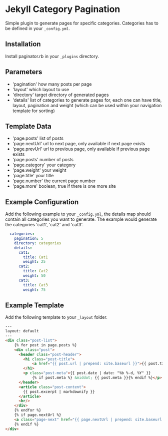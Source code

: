 # Jekyll Category Pagination

Simple plugin to generate pages for specific categories. Categories has to be
defined in your `_config.yml`.

## Installation

Install paginator.rb in your `_plugins` directory.

## Parameters

- 'pagination' how many posts per page
- 'layout' which layout to use
- 'directory' target directory of generated pages
- 'details' list of categories to generate pages for, each one can have
  title, layout, pagination and weight (which can be used within your navigation template
  for sorting)

## Template Data

- 'page.posts' list of posts
- 'page.nextUrl' url to next page, only available if next page exists
- 'page.prevUrl' url to previous page, only available if previous page exists
- 'page.posts' number of posts
- 'page.category' your category
- 'page.weight' your weight
- 'page.title' your title
- 'page.number' the current page number
- 'page.more' boolean, true if there is one more site

## Example Configuration

Add the following example to your `_config.yml`, the details map should
contain all categories you want to generate. The example would generate
the categories 'cat1', 'cat2' and 'cat3'.

``` yml
  categories:
    pagination: 5
    directory: categories
    details:
      cat1:
        title: Cat1
        weight: 25
      cat2:
        title: Cat2
        weight: 50
      cat3:
        title: Cat3
        weight: 75
```

## Example Template

Add the following template to your `_layout` folder.

``` html
---
layout: default
---
<div class="post-list">
    {% for post in page.posts %}
    <div class="post">
      <header class="post-header">
        <h1 class="post-title">
            <a href="{{ post.url | prepend: site.baseurl }}">{{ post.title }}</a>
        </h1>
        <p class="post-meta">{{ post.date | date: "%b %-d, %Y" }}
            {% if post.meta %} &middot; {{ post.meta }}{% endif %}</p>
      </header>
      <article class="post-content">
        {{ post.excerpt | markdownify }}
      </article>
      <hr/>
    </div>
    {% endfor %}
    {% if page.nextUrl %}
    <a class="page-next" href="{{ page.nextUrl | prepend: site.baseurl }}">next</a>
    {% endif %}
</div>
```
